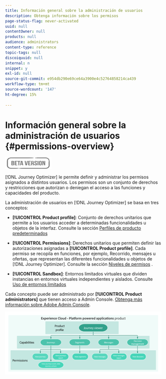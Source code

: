 ```yaml
---
title: Información general sobre la administración de usuarios
description: Obtenga información sobre los permisos
page-status-flag: never-activated
uuid: null
contentOwner: null
products: null
audience: administrators
content-type: reference
topic-tags: null
discoiquuid: null
internal: n
snippet: y
exl-id: null
source-git-commit: e954db290e69ce64a3900e4c52764858214ca439
workflow-type: tm+mt
source-wordcount: '147'
ht-degree: 15%

---
```


# Información general sobre la administración de usuarios {#permissions-overview}

![](../assets/do-not-localize/badge.png)

[!DNL Journey Optimizer] le permite definir y administrar los permisos asignados a distintos usuarios. Los permisos son un conjunto de derechos y restricciones que autorizan o deniegan el acceso a las funciones y capacidades del producto.

La administración de usuarios en [!DNL Journey Optimizer] se basa en tres conceptos:

* **[!UICONTROL Product profile]**: Conjunto de derechos unitarios que permite a los usuarios acceder a determinadas funcionalidades u objetos de la interfaz. Consulte la sección [Perfiles de producto predeterminados](ootb-product-profiles.md)

* **[!UICONTROL Permissions]**: Derechos unitarios que permiten definir las autorizaciones asignadas a  **[!UICONTROL Product profile]**. Cada permiso se recopila en funciones, por ejemplo, Recorrido, mensajes u ofertas, que representan las diferentes funcionalidades u objetos de [!DNL Journey Optimizer]. Consulte la sección [Niveles de permisos](high-low-permissions.md) .

* **[!UICONTROL Sandbox]**: Entornos limitados virtuales que dividen instancias en entornos virtuales independientes y aislados. Consulte [Uso de entornos limitados](sandboxes.md)

Cada concepto puede ser administrado por **[!UICONTROL Product administrators]** que tienen acceso a Admin Console. [Obtenga más información sobre Adobe Admin Console](https://helpx.adobe.com/es/enterprise/managing/user-guide.html).

![](../assets/do-not-localize/permissions_2.png)
